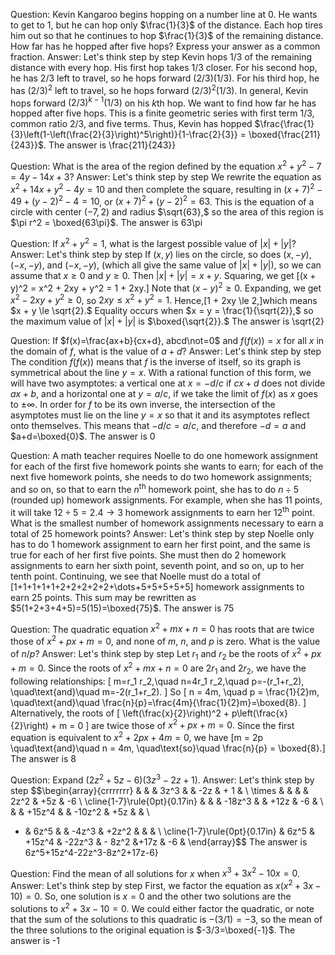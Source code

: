 Question: Kevin Kangaroo begins hopping on a number line at 0. He wants to get to 1, but he can hop only $\frac{1}{3}$ of the distance. Each hop tires him out so that he continues to hop $\frac{1}{3}$ of the remaining distance. How far has he hopped after five hops? Express your answer as a common fraction.
Answer: Let's think step by step
Kevin hops $1/3$ of the remaining distance with every hop.
His first hop takes $1/3$ closer.
For his second hop, he has $2/3$ left to travel, so he hops forward $(2/3)(1/3)$.
For his third hop, he has $(2/3)^2$ left to travel, so he hops forward $(2/3)^2(1/3)$.
In general, Kevin hops forward $(2/3)^{k-1}(1/3)$ on his $k$th hop.
We want to find how far he has hopped after five hops.
This is a finite geometric series with first term $1/3$, common ratio $2/3$, and five terms.
Thus, Kevin has hopped $\frac{\frac{1}{3}\left(1-\left(\frac{2}{3}\right)^5\right)}{1-\frac{2}{3}} = \boxed{\frac{211}{243}}$.
The answer is \frac{211}{243}}


Question: What is the area of the region defined by the equation $x^2+y^2 - 7 = 4y-14x+3$?
Answer: Let's think step by step
We rewrite the equation as $x^2 + 14x + y^2 - 4y = 10$ and then complete the square,
resulting in  $(x+7)^2-49 + (y-2)^2-4=10$,
or $(x+7)^2+(y-2)^2=63$.
This is the equation of a circle with center $(-7, 2)$ and radius $\sqrt{63},$
so the area of this region is $\pi r^2 = \boxed{63\pi}$.
The answer is 63\pi


Question: If $x^2+y^2=1$, what is the largest possible value of $|x|+|y|$?
Answer: Let's think step by step
If $(x,y)$ lies on the circle,
so does $(x,-y),$ $(-x,-y),$ and $(-x,-y),$ (which all give the same value of $|x| + |y|$),
so we can assume that $x \ge 0$ and $y \ge 0.$
Then $|x| + |y| = x + y.$  Squaring, we get
\[(x + y)^2 = x^2 + 2xy + y^2 = 1 + 2xy.\]
Note that $(x - y)^2 \ge 0.$
Expanding, we get $x^2 - 2xy + y^2 \ge 0,$ so $2xy \le x^2 + y^2 = 1.$
Hence,\[1 + 2xy \le 2,\]which means $x + y \le \sqrt{2}.$
Equality occurs when $x = y = \frac{1}{\sqrt{2}},$
so the maximum value of $|x| + |y|$ is $\boxed{\sqrt{2}}.$
The answer is \sqrt{2}


Question: If $f(x)=\frac{ax+b}{cx+d}, abcd\not=0$ and $f(f(x))=x$ for all $x$ in the domain of $f$, what is the value of $a+d$?
Answer: Let's think step by step
The condition $f(f(x))$ means that $f$ is the inverse of itself,
so its graph is symmetrical about the line $y = x$.
With a rational function of this form, we will have two asymptotes:
a vertical one at $x=-d/c$ if $cx+d$ does not divide $ax+b$,
and a horizontal one at $y=a/c$,
if we take the limit of $f(x)$ as $x$ goes to $\pm\infty$.
In order for $f$ to be its own inverse, the intersection of the asymptotes must lie on the line $y=x$
so that it and its asymptotes reflect onto themselves.
This means that $-d/c=a/c$,
and therefore $-d=a$ and $a+d=\boxed{0}$.
The answer is 0


Question: A math teacher requires Noelle to do one homework assignment for each of the first five homework points she wants to earn; for each of the next five homework points, she needs to do two homework assignments; and so on, so that to earn the $n^{\text{th}}$ homework point, she has to do $n\div5$ (rounded up) homework assignments. For example, when she has 11 points, it will take $12\div5=2.4\rightarrow3$ homework assignments to earn her $12^{\text{th}}$ point. What is the smallest number of homework assignments necessary to earn a total of 25 homework points?
Answer: Let's think step by step
Noelle only has to do 1 homework assignment to earn her first point,
and the same is true for each of her first five points.
She must then do 2 homework assignments to earn her sixth point, seventh point, and so on, up to her tenth point.
Continuing, we see that Noelle must do a total of \[1+1+1+1+1+2+2+2+2+2+\dots+5+5+5+5+5\] homework assignments to earn 25 points.
This sum may be rewritten as $5(1+2+3+4+5)=5(15)=\boxed{75}$.
The answer is 75


Question: The quadratic equation $x^2+mx+n=0$ has roots that are twice those of $x^2+px+m=0,$ and none of $m,$ $n,$ and $p$ is zero. What is the value of $n/p?$
Answer: Let's think step by step
Let $r_1$ and $r_2$ be the roots of $x^2+px+m=0.$
Since the roots of $x^2+mx+n=0$ are $2r_1$ and $2r_2,$ we have the following relationships: \[
m=r_1 r_2,\quad n=4r_1 r_2,\quad p=-(r_1+r_2), \quad\text{and}\quad
m=-2(r_1+r_2).
\] So \[
n = 4m, \quad p = \frac{1}{2}m,
\quad\text{and}\quad
\frac{n}{p}=\frac{4m}{\frac{1}{2}m}=\boxed{8}.
\]
Alternatively, the roots of \[
\left(\frac{x}{2}\right)^2 + p\left(\frac{x}{2}\right) + m = 0
\] are twice those of $x^2 + px + m = 0.$
Since the first equation is equivalent to $x^2 + 2px + 4m = 0,$
we have \[m = 2p \quad\text{and}\quad n = 4m, \quad\text{so}\quad \frac{n}{p} = \boxed{8}.\]
The answer is 8


Question: Expand $(2z^2 + 5z - 6)(3z^3 - 2z + 1)$.
Answer: Let's think step by step
$$\begin{array}{crrrrrrr}
& & & 3z^3 & & -2z & + 1 & \\
\times & & & & 2z^2 & +5z & -6 \\
\cline{1-7}\rule{0pt}{0.17in}
& & & -18z^3 & & +12z & -6 & \\
& & +15z^4 & & -10z^2 & +5z & & \\
+ & 6z^5 & & -4z^3 & +2z^2 & & & \\
\cline{1-7}\rule{0pt}{0.17in}
& 6z^5 & +15z^4 & -22z^3 & - 8z^2 &+17z & -6 &
\end{array}$$
The answer is 6z^5+15z^4-22z^3-8z^2+17z-6}


Question: Find the mean of all solutions for $x$ when $x^3 + 3x^2 - 10x = 0$.
Answer: Let's think step by step
First, we factor the equation as $x(x^2 +3x - 10) = 0$.
So, one solution is $x=0$ and the other two solutions are the solutions to $x^2 + 3x-10=0$.
We could either factor the quadratic, or note that the sum of the solutions to this quadratic is $-(3/1)=-3$,
so the mean of the three solutions to the original equation is $-3/3=\boxed{-1}$.
The answer is -1